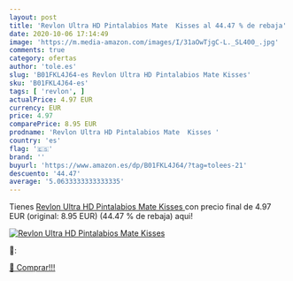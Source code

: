 ```yaml
---
layout: post
title: 'Revlon Ultra HD Pintalabios Mate  Kisses al 44.47 % de rebaja'
date: 2020-10-06 17:14:49
image: 'https://m.media-amazon.com/images/I/31aOwTjgC-L._SL400_.jpg'
comments: true
category: ofertas
author: 'tole.es'
slug: 'B01FKL4J64-es Revlon Ultra HD Pintalabios Mate Kisses'
sku: 'B01FKL4J64-es'
tags: [ 'revlon', ]
actualPrice: 4.97 EUR
currency: EUR
price: 4.97
comparePrice: 8.95 EUR
prodname: 'Revlon Ultra HD Pintalabios Mate  Kisses '
country: 'es'
flag: '🇪🇸'
brand: ''
buyurl: 'https://www.amazon.es/dp/B01FKL4J64/?tag=tolees-21'
descuento: '44.47'
average: '5.0633333333333335'
---
```


Tienes [Revlon Ultra HD Pintalabios Mate  Kisses ](https://www.amazon.es/dp/B01FKL4J64/?tag=tolees-21) con precio final de  4.97 EUR (original: 8.95 EUR) (44.47 %  de rebaja) aqui!

[![Revlon Ultra HD Pintalabios Mate  Kisses](https://m.media-amazon.com/images/I/31aOwTjgC-L._SL400_.jpg)](https://www.amazon.es/dp/B01FKL4J64/?tag=tolees-21)

🔎:


[🛒 Comprar!!!](https://www.amazon.es/dp/B01FKL4J64/?tag=tolees-21)
